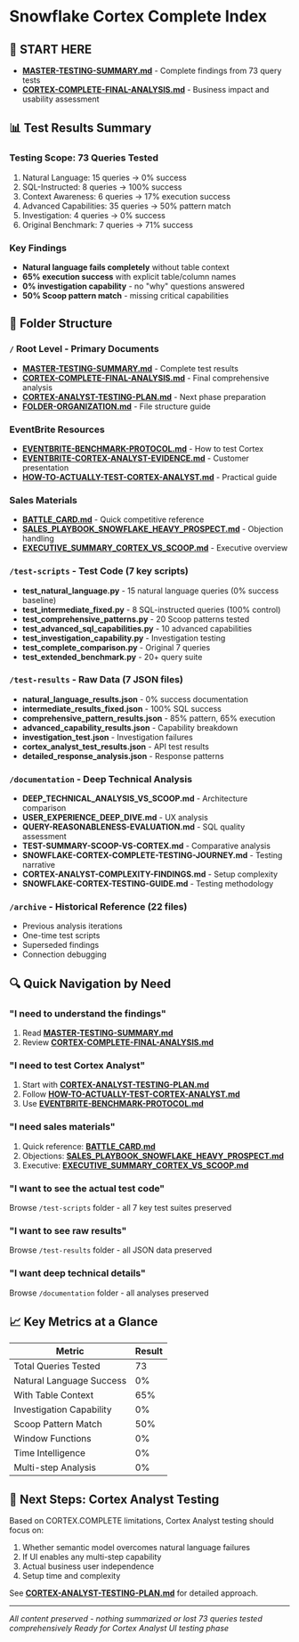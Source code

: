 # Snowflake Cortex Complete Index

## 🎯 START HERE
- **[MASTER-TESTING-SUMMARY.md](MASTER-TESTING-SUMMARY.md)** - Complete findings from 73 query tests
- **[CORTEX-COMPLETE-FINAL-ANALYSIS.md](CORTEX-COMPLETE-FINAL-ANALYSIS.md)** - Business impact and usability assessment

## 📊 Test Results Summary

### Testing Scope: 73 Queries Tested
1. Natural Language: 15 queries → 0% success
2. SQL-Instructed: 8 queries → 100% success  
3. Context Awareness: 6 queries → 17% execution success
4. Advanced Capabilities: 35 queries → 50% pattern match
5. Investigation: 4 queries → 0% success
6. Original Benchmark: 7 queries → 71% success

### Key Findings
- **Natural language fails completely** without table context
- **65% execution success** with explicit table/column names
- **0% investigation capability** - no "why" questions answered
- **50% Scoop pattern match** - missing critical capabilities

## 📁 Folder Structure

### `/` Root Level - Primary Documents
- **[MASTER-TESTING-SUMMARY.md](MASTER-TESTING-SUMMARY.md)** - Complete test results
- **[CORTEX-COMPLETE-FINAL-ANALYSIS.md](CORTEX-COMPLETE-FINAL-ANALYSIS.md)** - Final comprehensive analysis
- **[CORTEX-ANALYST-TESTING-PLAN.md](CORTEX-ANALYST-TESTING-PLAN.md)** - Next phase preparation
- **[FOLDER-ORGANIZATION.md](FOLDER-ORGANIZATION.md)** - File structure guide

### EventBrite Resources
- **[EVENTBRITE-BENCHMARK-PROTOCOL.md](EVENTBRITE-BENCHMARK-PROTOCOL.md)** - How to test Cortex
- **[EVENTBRITE-CORTEX-ANALYST-EVIDENCE.md](EVENTBRITE-CORTEX-ANALYST-EVIDENCE.md)** - Customer presentation
- **[HOW-TO-ACTUALLY-TEST-CORTEX-ANALYST.md](HOW-TO-ACTUALLY-TEST-CORTEX-ANALYST.md)** - Practical guide

### Sales Materials
- **[BATTLE_CARD.md](BATTLE_CARD.md)** - Quick competitive reference
- **[SALES_PLAYBOOK_SNOWFLAKE_HEAVY_PROSPECT.md](SALES_PLAYBOOK_SNOWFLAKE_HEAVY_PROSPECT.md)** - Objection handling
- **[EXECUTIVE_SUMMARY_CORTEX_VS_SCOOP.md](EXECUTIVE_SUMMARY_CORTEX_VS_SCOOP.md)** - Executive overview

### `/test-scripts` - Test Code (7 key scripts)
- **test_natural_language.py** - 15 natural language queries (0% success baseline)
- **test_intermediate_fixed.py** - 8 SQL-instructed queries (100% control)
- **test_comprehensive_patterns.py** - 20 Scoop patterns tested
- **test_advanced_sql_capabilities.py** - 10 advanced capabilities
- **test_investigation_capability.py** - Investigation testing
- **test_complete_comparison.py** - Original 7 queries
- **test_extended_benchmark.py** - 20+ query suite

### `/test-results` - Raw Data (7 JSON files)
- **natural_language_results.json** - 0% success documentation
- **intermediate_results_fixed.json** - 100% SQL success
- **comprehensive_pattern_results.json** - 85% pattern, 65% execution
- **advanced_capability_results.json** - Capability breakdown
- **investigation_test.json** - Investigation failures
- **cortex_analyst_test_results.json** - API test results
- **detailed_response_analysis.json** - Response patterns

### `/documentation` - Deep Technical Analysis
- **DEEP_TECHNICAL_ANALYSIS_VS_SCOOP.md** - Architecture comparison
- **USER_EXPERIENCE_DEEP_DIVE.md** - UX analysis
- **QUERY-REASONABLENESS-EVALUATION.md** - SQL quality assessment
- **TEST-SUMMARY-SCOOP-VS-CORTEX.md** - Comparative analysis
- **SNOWFLAKE-CORTEX-COMPLETE-TESTING-JOURNEY.md** - Testing narrative
- **CORTEX-ANALYST-COMPLEXITY-FINDINGS.md** - Setup complexity
- **SNOWFLAKE-CORTEX-TESTING-GUIDE.md** - Testing methodology

### `/archive` - Historical Reference (22 files)
- Previous analysis iterations
- One-time test scripts
- Superseded findings
- Connection debugging

## 🔍 Quick Navigation by Need

### "I need to understand the findings"
1. Read **[MASTER-TESTING-SUMMARY.md](MASTER-TESTING-SUMMARY.md)**
2. Review **[CORTEX-COMPLETE-FINAL-ANALYSIS.md](CORTEX-COMPLETE-FINAL-ANALYSIS.md)**

### "I need to test Cortex Analyst"
1. Start with **[CORTEX-ANALYST-TESTING-PLAN.md](CORTEX-ANALYST-TESTING-PLAN.md)**
2. Follow **[HOW-TO-ACTUALLY-TEST-CORTEX-ANALYST.md](HOW-TO-ACTUALLY-TEST-CORTEX-ANALYST.md)**
3. Use **[EVENTBRITE-BENCHMARK-PROTOCOL.md](EVENTBRITE-BENCHMARK-PROTOCOL.md)**

### "I need sales materials"
1. Quick reference: **[BATTLE_CARD.md](BATTLE_CARD.md)**
2. Objections: **[SALES_PLAYBOOK_SNOWFLAKE_HEAVY_PROSPECT.md](SALES_PLAYBOOK_SNOWFLAKE_HEAVY_PROSPECT.md)**
3. Executive: **[EXECUTIVE_SUMMARY_CORTEX_VS_SCOOP.md](EXECUTIVE_SUMMARY_CORTEX_VS_SCOOP.md)**

### "I want to see the actual test code"
Browse `/test-scripts` folder - all 7 key test suites preserved

### "I want to see raw results"
Browse `/test-results` folder - all JSON data preserved

### "I want deep technical details"
Browse `/documentation` folder - all analyses preserved

## 📈 Key Metrics at a Glance

| Metric | Result |
|--------|--------|
| Total Queries Tested | 73 |
| Natural Language Success | 0% |
| With Table Context | 65% |
| Investigation Capability | 0% |
| Scoop Pattern Match | 50% |
| Window Functions | 0% |
| Time Intelligence | 0% |
| Multi-step Analysis | 0% |

## 🚀 Next Steps: Cortex Analyst Testing

Based on CORTEX.COMPLETE limitations, Cortex Analyst testing should focus on:
1. Whether semantic model overcomes natural language failures
2. If UI enables any multi-step capability
3. Actual business user independence
4. Setup time and complexity

See **[CORTEX-ANALYST-TESTING-PLAN.md](CORTEX-ANALYST-TESTING-PLAN.md)** for detailed approach.

---

*All content preserved - nothing summarized or lost*
*73 queries tested comprehensively*
*Ready for Cortex Analyst UI testing phase*